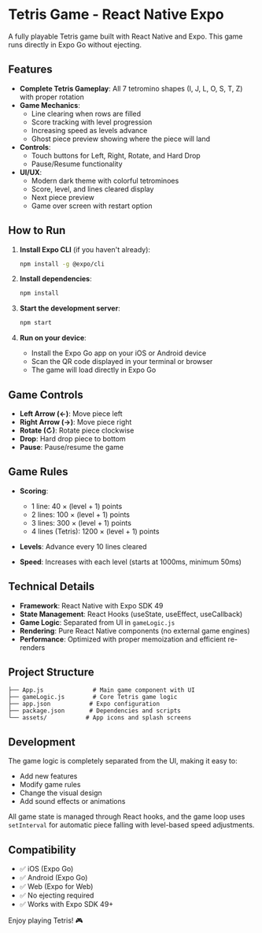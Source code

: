 # Tetris Game - React Native Expo

A fully playable Tetris game built with React Native and Expo. This game runs directly in Expo Go without ejecting.

## Features

- **Complete Tetris Gameplay**: All 7 tetromino shapes (I, J, L, O, S, T, Z) with proper rotation
- **Game Mechanics**: 
  - Line clearing when rows are filled
  - Score tracking with level progression
  - Increasing speed as levels advance
  - Ghost piece preview showing where the piece will land
- **Controls**: 
  - Touch buttons for Left, Right, Rotate, and Hard Drop
  - Pause/Resume functionality
- **UI/UX**: 
  - Modern dark theme with colorful tetrominoes
  - Score, level, and lines cleared display
  - Next piece preview
  - Game over screen with restart option

## How to Run

1. **Install Expo CLI** (if you haven't already):
   ```bash
   npm install -g @expo/cli
   ```

2. **Install dependencies**:
   ```bash
   npm install
   ```

3. **Start the development server**:
   ```bash
   npm start
   ```

4. **Run on your device**:
   - Install the Expo Go app on your iOS or Android device
   - Scan the QR code displayed in your terminal or browser
   - The game will load directly in Expo Go

## Game Controls

- **Left Arrow (←)**: Move piece left
- **Right Arrow (→)**: Move piece right  
- **Rotate (↻)**: Rotate piece clockwise
- **Drop**: Hard drop piece to bottom
- **Pause**: Pause/resume the game

## Game Rules

- **Scoring**: 
  - 1 line: 40 × (level + 1) points
  - 2 lines: 100 × (level + 1) points  
  - 3 lines: 300 × (level + 1) points
  - 4 lines (Tetris): 1200 × (level + 1) points

- **Levels**: Advance every 10 lines cleared
- **Speed**: Increases with each level (starts at 1000ms, minimum 50ms)

## Technical Details

- **Framework**: React Native with Expo SDK 49
- **State Management**: React Hooks (useState, useEffect, useCallback)
- **Game Logic**: Separated from UI in `gameLogic.js`
- **Rendering**: Pure React Native components (no external game engines)
- **Performance**: Optimized with proper memoization and efficient re-renders

## Project Structure

```
├── App.js              # Main game component with UI
├── gameLogic.js        # Core Tetris game logic
├── app.json           # Expo configuration
├── package.json       # Dependencies and scripts
└── assets/           # App icons and splash screens
```

## Development

The game logic is completely separated from the UI, making it easy to:
- Add new features
- Modify game rules
- Change the visual design
- Add sound effects or animations

All game state is managed through React hooks, and the game loop uses `setInterval` for automatic piece falling with level-based speed adjustments.

## Compatibility

- ✅ iOS (Expo Go)
- ✅ Android (Expo Go)  
- ✅ Web (Expo for Web)
- ✅ No ejecting required
- ✅ Works with Expo SDK 49+

Enjoy playing Tetris! 🎮
